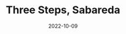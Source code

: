 ---
title: Three Steps, Sabareda
tags: ['illus']
labels:
  - cover
  - fantasy
  - red
date: 2022-10-09
galleryIllus: false
sizeUnit: mm
dimension: A4
width: 210
height: 297
orientation: portrait
profile: color
description: When a with is jealous
thumb: https://blogger.googleusercontent.com/img/b/R29vZ2xl/AVvXsEg1xk7iJ0GvS_iOF4E2i-_qzOxtZIVqOv61_ssntLQjMKNjsy8hrWYTukzEWFDb-py07AVxcbCf5Usro4q_drHcVhkc1VLYm590G1vOWPh1TnQyqBHso1-wMZkcxBY9_yGC2RQQBmc0V6lzG1Buusn-kOBjtjzGGL_sWUHZk95wFXmyl7ohWSLFdVYEaCqi/s800/TSS_001.jpg
fullres: https://blogger.googleusercontent.com/img/b/R29vZ2xl/AVvXsEg1xk7iJ0GvS_iOF4E2i-_qzOxtZIVqOv61_ssntLQjMKNjsy8hrWYTukzEWFDb-py07AVxcbCf5Usro4q_drHcVhkc1VLYm590G1vOWPh1TnQyqBHso1-wMZkcxBY9_yGC2RQQBmc0V6lzG1Buusn-kOBjtjzGGL_sWUHZk95wFXmyl7ohWSLFdVYEaCqi/s1694/TSS_001.jpg
---